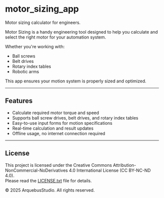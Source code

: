 # motor_sizing_app
Motor sizing calculator for engineers.

Motor Sizing is a handy engineering tool designed to help you calculate and select the right motor for your automation system.

Whether you're working with:
- Ball screws
- Belt drives
- Rotary index tables
- Robotic arms

This app ensures your motion system is properly sized and optimized.

---

## Features
- Calculate required motor torque and speed
- Supports ball screw drives, belt drives, and rotary index tables
- Easy-to-use input forms for motion specifications
- Real-time calculation and result updates
- Offline usage, no internet connection required

---

## License
This project is licensed under the Creative Commons Attribution-NonCommercial-NoDerivatives 4.0 International License (CC BY-NC-ND 4.0).  
Please read the [LICENSE.txt](LICENSE.txt) file for details.

© 2025 ArquebusStudio. All rights reserved.

